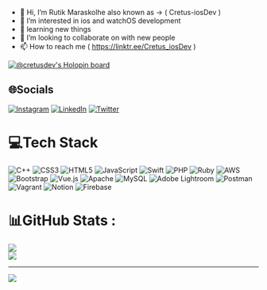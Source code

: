 - 👋 Hi, I’m  Rutik Maraskolhe also known as -> ( Cretus-iosDev )
- 👀 I’m interested in ios and watchOS development
- 🌱 learning new things
- 💞️ I’m looking to collaborate on with new people
- 📫 How to reach me ( https://linktr.ee/Cretus_iosDev )

<!---
Cretus-iosDev/Cretus-iosDev is a ✨ special ✨ repository because its `README.md` (this file) appears on your GitHub profile.
You can click the Preview link to take a look at your changes.
--->

[![@cretusdev's Holopin board](https://holopin.io/api/user/board?user=cretusdev)](https://holopin.io/@cretusdev)

## 🌐Socials
[![Instagram](https://img.shields.io/badge/Instagram-%23E4405F.svg?logo=Instagram&logoColor=white)](https://instagram.com/cretus_iosdev) [![LinkedIn](https://img.shields.io/badge/LinkedIn-%230077B5.svg?logo=linkedin&logoColor=white)](https://linkedin.com/in/RutikMaraskolhe)  [![Twitter](https://img.shields.io/badge/Twitter-%231DA1F2.svg?logo=Twitter&logoColor=white)](https://twitter.com/@1413Rutik) 

# 💻Tech Stack
![C++](https://img.shields.io/badge/c++-%2300599C.svg?style=for-the-badge&logo=c%2B%2B&logoColor=white)  ![CSS3](https://img.shields.io/badge/css3-%231572B6.svg?style=for-the-badge&logo=css3&logoColor=white) ![HTML5](https://img.shields.io/badge/html5-%23E34F26.svg?style=for-the-badge&logo=html5&logoColor=white) ![JavaScript](https://img.shields.io/badge/javascript-%23323330.svg?style=for-the-badge&logo=javascript&logoColor=%23F7DF1E) ![Swift](https://img.shields.io/badge/swift-F54A2A?style=for-the-badge&logo=swift&logoColor=white) ![PHP](https://img.shields.io/badge/php-%23777BB4.svg?style=for-the-badge&logo=php&logoColor=white) ![Ruby](https://img.shields.io/badge/ruby-%23CC342D.svg?style=for-the-badge&logo=ruby&logoColor=white) ![AWS](https://img.shields.io/badge/AWS-%23FF9900.svg?style=for-the-badge&logo=amazon-aws&logoColor=white) ![Bootstrap](https://img.shields.io/badge/bootstrap-%23563D7C.svg?style=for-the-badge&logo=bootstrap&logoColor=white) ![Vue.js](https://img.shields.io/badge/vuejs-%2335495e.svg?style=for-the-badge&logo=vuedotjs&logoColor=%234FC08D) ![Apache](https://img.shields.io/badge/apache-%23D42029.svg?style=for-the-badge&logo=apache&logoColor=white) ![MySQL](https://img.shields.io/badge/mysql-%2300f.svg?style=for-the-badge&logo=mysql&logoColor=white)  ![Adobe Lightroom](https://img.shields.io/badge/Adobe%20Lightroom-31A8FF.svg?style=for-the-badge&logo=Adobe%20Lightroom&logoColor=white) ![Postman](https://img.shields.io/badge/Postman-FF6C37?style=for-the-badge&logo=postman&logoColor=white) ![Vagrant](https://img.shields.io/badge/vagrant-%231563FF.svg?style=for-the-badge&logo=vagrant&logoColor=white) ![Notion](https://img.shields.io/badge/Notion-%23000000.svg?style=for-the-badge&logo=notion&logoColor=white) ![Firebase](https://img.shields.io/badge/firebase-%23039BE5.svg?style=for-the-badge&logo=firebase) 
# 📊GitHub Stats :

![](https://github-readme-streak-stats.herokuapp.com/?user=Cretus-iosDev&theme=great-gatsby&hide_border=false)<br/>
![](https://github-readme-stats.vercel.app/api/top-langs/?username=Cretus-iosDev&theme=great-gatsby&hide_border=false&include_all_commits=true&count_private=false&layout=compact)



---
[![](https://visitcount.itsvg.in/api?id=Cretus-iosDev&icon=5&color=7)](https://visitcount.itsvg.in)
